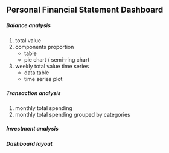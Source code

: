 ## Personal Financial Statement Dashboard

##### Balance analysis

1. total value
2. components proportion
   - table
   - pie chart / semi-ring chart
3. weekly total value time series
   - data table
   - time series plot

##### Transaction analysis

1. monthly total spending
2. monthly total spending grouped by categories

##### Investment analysis

##### Dashboard layout